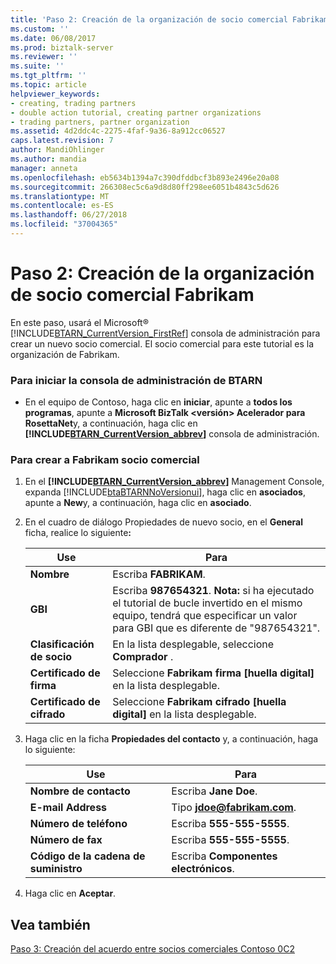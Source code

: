 ```yaml
---
title: 'Paso 2: Creación de la organización de socio comercial Fabrikam | Microsoft Docs'
ms.custom: ''
ms.date: 06/08/2017
ms.prod: biztalk-server
ms.reviewer: ''
ms.suite: ''
ms.tgt_pltfrm: ''
ms.topic: article
helpviewer_keywords:
- creating, trading partners
- double action tutorial, creating partner organizations
- trading partners, partner organization
ms.assetid: 4d2ddc4c-2275-4faf-9a36-8a912cc06527
caps.latest.revision: 7
author: MandiOhlinger
ms.author: mandia
manager: anneta
ms.openlocfilehash: eb5634b1394a7c390dfddbcf3b893e2496e20a08
ms.sourcegitcommit: 266308ec5c6a9d8d80ff298ee6051b4843c5d626
ms.translationtype: MT
ms.contentlocale: es-ES
ms.lasthandoff: 06/27/2018
ms.locfileid: "37004365"
---
```

# <a name="step-2-creating-the-fabrikam-partner-organization"></a>Paso 2: Creación de la organización de socio comercial Fabrikam
En este paso, usará el Microsoft® [!INCLUDE[BTARN_CurrentVersion_FirstRef](../../includes/btarn-currentversion-firstref-md.md)] consola de administración para crear un nuevo socio comercial. El socio comercial para este tutorial es la organización de Fabrikam.  

### <a name="to-start-the-btarn-management-console"></a>Para iniciar la consola de administración de BTARN  

- En el equipo de Contoso, haga clic en **iniciar**, apunte a **todos los programas**, apunte a **Microsoft BizTalk \<versión\> Acelerador para RosettaNet**y, a continuación, haga clic en **[!INCLUDE[BTARN_CurrentVersion_abbrev](../../includes/btarn-currentversion-abbrev-md.md)]** consola de administración.  

### <a name="to-create-fabrikam-as-a-trading-partner"></a>Para crear a Fabrikam socio comercial  

1. En el **[!INCLUDE[BTARN_CurrentVersion_abbrev](../../includes/btarn-currentversion-abbrev-md.md)]** Management Console, expanda [!INCLUDE[btaBTARNNoVersionui](../../includes/btabtarnnoversionui-md.md)], haga clic en **asociados**, apunte a **New**y, a continuación, haga clic en **asociado**.  

2. En el cuadro de diálogo Propiedades de nuevo socio, en el **General** ficha, realice lo siguiente<strong>:</strong>  


   |          Use          |                                                                              Para                                                                               |
   |----------------------------|-----------------------------------------------------------------------------------------------------------------------------------------------------------------------|
   |          **Nombre**          |                                                                          Escriba **FABRIKAM**.                                                                           |
   |          **GBI**           | Escriba **987654321**. **Nota:** si ha ejecutado el tutorial de bucle invertido en el mismo equipo, tendrá que especificar un valor para GBI que es diferente de "987654321". |
   | **Clasificación de socio** |                                                              En la lista desplegable, seleccione **Comprador** .                                                              |
   | **Certificado de firma**  |                                                  Seleccione **Fabrikam firma [huella digital]** en la lista desplegable.                                                  |
   | **Certificado de cifrado** |                                                 Seleccione **Fabrikam cifrado [huella digital]** en la lista desplegable.                                                  |


3. Haga clic en la ficha **Propiedades del contacto** y, a continuación, haga lo siguiente:  


   |       Use        |                Para                |
   |-----------------------|------------------------------------------|
   |   **Nombre de contacto**    |            Escriba **Jane Doe**.            |
   |  **E-mail Address**   | Tipo <strong>jdoe@fabrikam.com</strong>. |
   | **Número de teléfono**  |          Escriba **555-555-5555**.          |
   |    **Número de fax**     |          Escriba **555-555-5555**.          |
   | **Código de la cadena de suministro** |     Escriba **Componentes electrónicos**.      |


4. Haga clic en **Aceptar**.  

## <a name="see-also"></a>Vea también  
 [Paso 3: Creación del acuerdo entre socios comerciales Contoso 0C2](../../adapters-and-accelerators/accelerator-rosettanet/step-3-creating-the-contoso-0c2-trading-partner-agreement.md)